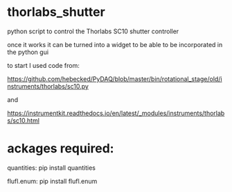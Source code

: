 # thorlabs_shutter
python script to control the Thorlabs SC10 shutter controller

once it works it can be turned into a widget to be able to be incorporated in the python gui

to start I used code from:

https://github.com/hebecked/PyDAQ/blob/master/bin/rotational_stage/old/instruments/thorlabs/sc10.py

and 

https://instrumentkit.readthedocs.io/en/latest/_modules/instruments/thorlabs/sc10.html

# ackages required:

quantities:
pip install quantities

flufl.enum:
pip install flufl.enum

